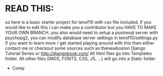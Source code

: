 # READ THIS:
so here is a basic starter project for tenof10 with csv file included.
if you would like to edit this i can make you a contributor but you HAVE TO MAKE YOUR OWN BRANCH.
you also would need to setup a postresql server with psychopg2, you can modify database server settings in tenof10/settings.py
if you want to learn more / get started playing around with this then either contact me or checkout some sources such as thenewboston Django Tutorial Series or http://djangobook.com/
All html files go into Templates folder. All other files (IMGS, FONTS, CSS, JS, ...) will go into a Static folder
- Corey
